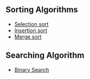 ## Sorting Algorithms

- [Selection sort](https://github.com/omiq17/my-python-codes/blob/master/sorting-algorithms/selection-sort.py)
- [Insertion sort](https://github.com/omiq17/my-python-codes/blob/master/sorting-algorithms/insertion-sort.py)
- [Merge sort](https://github.com/omiq17/my-python-codes/blob/master/sorting-algorithms/merge-sort.py)

## Searching Algorithm

- [Binary Search](https://github.com/omiq17/my-python-codes/blob/master/searching-algorithms/binary-search.py)
